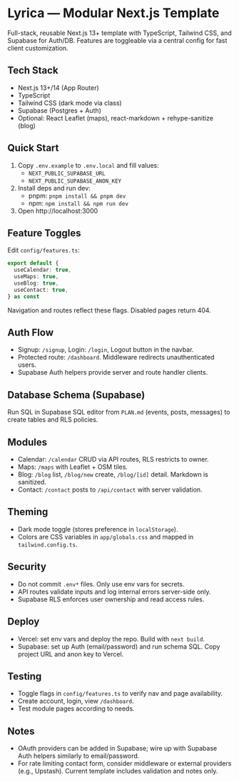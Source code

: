 # Lyrica — Modular Next.js Template

Full-stack, reusable Next.js 13+ template with TypeScript, Tailwind CSS, and Supabase for Auth/DB. Features are toggleable via a central config for fast client customization.

## Tech Stack
- Next.js 13+/14 (App Router)
- TypeScript
- Tailwind CSS (dark mode via class)
- Supabase (Postgres + Auth)
- Optional: React Leaflet (maps), react-markdown + rehype-sanitize (blog)

## Quick Start
1) Copy `.env.example` to `.env.local` and fill values:
   - `NEXT_PUBLIC_SUPABASE_URL`
   - `NEXT_PUBLIC_SUPABASE_ANON_KEY`
2) Install deps and run dev:
   - pnpm: `pnpm install && pnpm dev`
   - npm: `npm install && npm run dev`
3) Open http://localhost:3000

## Feature Toggles
Edit `config/features.ts`:
```ts
export default {
  useCalendar: true,
  useMaps: true,
  useBlog: true,
  useContact: true,
} as const
```
Navigation and routes reflect these flags. Disabled pages return 404.

## Auth Flow
- Signup: `/signup`, Login: `/login`, Logout button in the navbar.
- Protected route: `/dashboard`. Middleware redirects unauthenticated users.
- Supabase Auth helpers provide server and route handler clients.

## Database Schema (Supabase)
Run SQL in Supabase SQL editor from `PLAN.md` (events, posts, messages) to create tables and RLS policies.

## Modules
- Calendar: `/calendar` CRUD via API routes, RLS restricts to owner.
- Maps: `/maps` with Leaflet + OSM tiles.
- Blog: `/blog` list, `/blog/new` create, `/blog/[id]` detail. Markdown is sanitized.
- Contact: `/contact` posts to `/api/contact` with server validation.

## Theming
- Dark mode toggle (stores preference in `localStorage`).
- Colors are CSS variables in `app/globals.css` and mapped in `tailwind.config.ts`.

## Security
- Do not commit `.env*` files. Only use env vars for secrets.
- API routes validate inputs and log internal errors server-side only.
- Supabase RLS enforces user ownership and read access rules.

## Deploy
- Vercel: set env vars and deploy the repo. Build with `next build`.
- Supabase: set up Auth (email/password) and run schema SQL. Copy project URL and anon key to Vercel.

## Testing
- Toggle flags in `config/features.ts` to verify nav and page availability.
- Create account, login, view `/dashboard`.
- Test module pages according to needs.

## Notes
- OAuth providers can be added in Supabase; wire up with Supabase Auth helpers similarly to email/password.
- For rate limiting contact form, consider middleware or external providers (e.g., Upstash). Current template includes validation and notes only.
